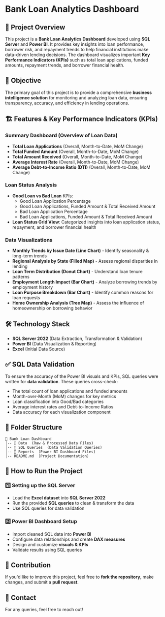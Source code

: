 # Bank Loan Analytics Dashboard

## 📌 Project Overview

This project is a **Bank Loan Analytics Dashboard** developed using **SQL Server** and **Power BI**. It provides key insights into loan performance, borrower risk, and repayment trends to help financial institutions make data-driven lending decisions. The dashboard visualizes important **Key Performance Indicators (KPIs)** such as total loan applications, funded amounts, repayment trends, and borrower financial health.

## 🎯 Objective

The primary goal of this project is to provide a comprehensive **business intelligence solution** for monitoring and analyzing loan data, ensuring transparency, accuracy, and efficiency in lending operations.

## 🏗️ Features & Key Performance Indicators (KPIs)

### **Summary Dashboard (Overview of Loan Data)**

- **Total Loan Applications** (Overall, Month-to-Date, MoM Change)
- **Total Funded Amount** (Overall, Month-to-Date, MoM Change)
- **Total Amount Received** (Overall, Month-to-Date, MoM Change)
- **Average Interest Rate** (Overall, Month-to-Date, MoM Change)
- **Average Debt-to-Income Ratio (DTI)** (Overall, Month-to-Date, MoM Change)

### **Loan Status Analysis**

- **Good Loan vs Bad Loan** KPIs:
  - Good Loan Application Percentage
  - Good Loan Applications, Funded Amount & Total Received Amount
  - Bad Loan Application Percentage
  - Bad Loan Applications, Funded Amount & Total Received Amount
- **Loan Status Grid View**: Categorized insights into loan application status, repayment, and borrower financial health

### **Data Visualizations**

- **Monthly Trends by Issue Date (Line Chart)** - Identify seasonality & long-term trends
- **Regional Analysis by State (Filled Map)** - Assess regional disparities in lending
- **Loan Term Distribution (Donut Chart)** - Understand loan tenure patterns
- **Employment Length Impact (Bar Chart)** - Analyze borrowing trends by employment history
- **Loan Purpose Breakdown (Bar Chart)** - Identify common reasons for loan requests
- **Home Ownership Analysis (Tree Map)** - Assess the influence of homeownership on borrowing behavior

## 🛠️ Technology Stack

- **SQL Server 2022** (Data Extraction, Transformation & Validation)
- **Power BI** (Data Visualization & Reporting)
- **Excel** (Initial Data Source)

## ✅ SQL Data Validation

To ensure the accuracy of the Power BI visuals and KPIs, SQL queries were written for **data validation**. These queries cross-check:

- The total count of loan applications and funded amounts
- Month-over-Month (MoM) changes for key metrics
- Loan classification into Good/Bad categories
- Average interest rates and Debt-to-Income Ratios
- Data accuracy for each visualization component

## 📂 Folder Structure

```
📁 Bank Loan Dashboard
│-- 📂 Data  (Raw & Processed Data Files)
│-- 📂 SQL Queries  (Data Validation Queries)
│-- 📂 Reports  (Power BI Dashboard Files)
│-- README.md  (Project Documentation)
```

## 🚀 How to Run the Project

### **1️⃣ Setting up the SQL Server**

- Load the **Excel dataset** into **SQL Server 2022**
- Run the provided **SQL queries** to clean & transform the data
- Use SQL queries for data validation

### **2️⃣ Power BI Dashboard Setup**

- Import cleaned SQL data into **Power BI**
- Configure data relationships and create **DAX measures**
- Design and customize **visuals & KPIs**
- Validate results using SQL queries

## 🤝 Contribution

If you'd like to improve this project, feel free to **fork the repository**, make changes, and submit a **pull request**.

## 📩 Contact

For any queries, feel free to reach out!


